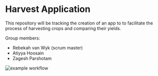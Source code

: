 # Harvest Application

This repository will be tracking the creation of an app to to facilitate the process of harvesting crops and comparing their yields. 

Group members:

* Rebekah van Wyk (scrum master)
* Atiyya Hoosain
* Zagesh Parshotam


![example workflow](https://github.com/Harvest-App/Harvest/blob/master/.github/workflows/android_build.yml/badge.svg)
